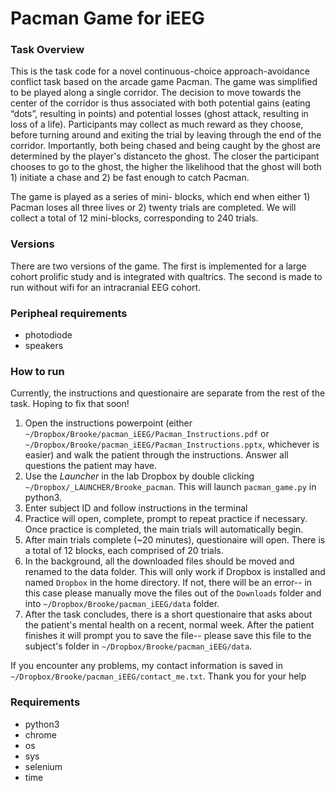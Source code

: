 # Pacman Game for iEEG

### Task Overview

This is the task code for a novel continuous-choice approach-avoidance conflict task based on the arcade game Pacman. The game was simplified to be played along a single
corridor. The decision to move towards the center of the corridor is thus associated with both potential gains (eating “dots”, resulting in points) and potential losses (ghost attack,
resulting in loss of a life). Participants may collect as much reward as they choose, before turning around and exiting the trial by leaving through the end of the corridor. Importantly,
both being chased and being caught by the ghost are determined by the player's distanceto the ghost. The closer the participant chooses to go to the ghost, the higher the
likelihood that the ghost will both 1) initiate a chase and 2) be fast enough to catch Pacman.

The game is played as a series of mini- blocks, which end when either 1) Pacman loses all three lives or 2) twenty trials are completed. We will collect
a total of 12 mini-blocks, corresponding to 240 trials.

### Versions

There are two versions of the game. The first is implemented for a large cohort prolific study and is integrated with qualtrics. The second is made to run without wifi for an intracranial EEG cohort. 

### Peripheal requirements

* photodiode
* speakers

### How to run

Currently, the instructions and questionaire are separate from the rest of the task. Hoping to fix that soon!

1) Open the instructions powerpoint (either `~/Dropbox/Brooke/pacman_iEEG/Pacman_Instructions.pdf` or `~/Dropbox/Brooke/pacman_iEEG/Pacman_Instructions.pptx`, whichever is easier) and walk the patient through the instructions. Answer all questions the patient may have.
2) Use the _Launcher_ in the lab Dropbox by double clicking `~/Dropbox/_LAUNCHER/Brooke_pacman`. This will launch `pacman_game.py` in python3.
3) Enter subject ID and follow instructions in the terminal
4) Practice will open, complete, prompt to repeat practice if necessary. Once practice is completed, the main trials will automatically begin.
5) After main trials complete (~20 minutes), questionaire will open. There is a total of 12 blocks, each comprised of 20 trials.
6) In the background, all the downloaded files should be moved and renamed to the data folder. This will only work if Dropbox is installed and named `Dropbox` in the home directory. If not, there will be an error-- in this case please manually move the files out of the `Downloads` folder and into `~/Dropbox/Brooke/pacman_iEEG/data` folder.
7) After the task concludes, there is a short questionaire that asks about the patient's mental health on a recent, normal week. After the patient finishes it will prompt you to save the file-- please save this file to the subject's folder in `~/Dropbox/Brooke/pacman_iEEG/data`. 

If you encounter any problems, my contact information is saved in  `~/Dropbox/Brooke/pacman_iEEG/contact_me.txt`. Thank you for your help

### Requirements

* python3
* chrome
* os
* sys
* selenium
* time

